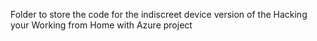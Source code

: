 Folder to store the code for the indiscreet device version of the Hacking your Working from Home with Azure project